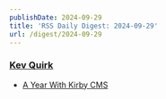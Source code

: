 ```yaml
---
publishDate: 2024-09-29
title: 'RSS Daily Digest: 2024-09-29'
url: /digest/2024-09-29
---
```


### [Kev Quirk](https://kevquirk.com/)

  * [A Year With Kirby CMS](https://kevquirk.com/blog/a-year-with-kirby-cms)
  
